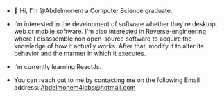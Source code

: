 - 👋 Hi, I’m @Abdelmonem a Computer Science graduate.
 
-  I’m interested in the development of software whether they're desktop, web or mobile software. I'm also interested in Reverse-engineering where I disassemble non          open-source software to acquire the knowledge of how it actually works. After that, 
   modify it to alter its behavior and the manner in which it executes.
   
-  I’m currently learning ReactJs.
-  You can reach out to me by contacting me on the following Email address: Abdelmonem4jobs@hotmail.com

<!---
Abdelmonem1337er/Abdelmonem1337er is a ✨ special ✨ repository because its `README.md` (this file) appears on your GitHub profile.
You can click the Preview link to take a look at your changes.
--->
